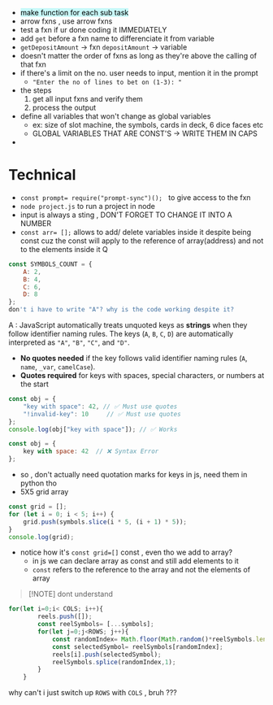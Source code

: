 -  <mark style="background: #ABF7F7A6;">make function for each sub task</mark>
- arrow fxns   , use arrow fxns
- test a fxn if ur done coding it IMMEDIATELY
- add `get` before a fxn name to differenciate it from variable
- `getDepositAmount`  -> fxn   `depositAmount` -> variable
- doesn't matter the order of fxns as long as they're above the calling of that fxn
- if there's a limit on the no. user needs to input, mention it in the prompt
	- `"Enter the no of lines to bet on (1-3): "`
- the steps
	1. get all input fxns and verify them
	2. process the output
- define all variables that won't change as global variables
	- ex: size of slot machine, the symbols, cards in deck, 6 dice faces etc
	- GLOBAL VARIABLES THAT ARE CONST'S -> WRITE THEM IN CAPS
- 

# Technical 
- `const prompt= require("prompt-sync")();`   to give access to the fxn
- `node project.js` to run a project in node
- input is always a sting  , DON'T FORGET TO CHANGE IT INTO A NUMBER
- `const arr= [];`    allows to add/ delete variables inside it despite being const cuz the const will apply to the reference of array(address) and not to the elements inside it
Q 
```js
const SYMBOLS_COUNT = {
    A: 2,
    B: 4,
    C: 6,
    D: 8
};
don't i have to write "A"? why is the code working despite it?
```
A :  JavaScript automatically treats unquoted keys as **strings** when they follow identifier naming rules. The keys (`A`, `B`, `C`, `D`) are automatically interpreted as `"A"`, `"B"`, `"C"`, and `"D"`.
- **No quotes needed** if the key follows valid identifier naming rules (`A`, `name`, `_var`, `camelCase`).
- **Quotes required** for keys with spaces, special characters, or numbers at the start
```js
const obj = {
    "key with space": 42, // ✅ Must use quotes
    "!invalid-key": 10     // ✅ Must use quotes
};
console.log(obj["key with space"]); // ✅ Works

const obj = {
    key with space: 42  // ❌ Syntax Error
};
```
- so , don't actually need quotation marks for keys in js, need them in python tho
- 5X5 grid array
```js
const grid = [];
for (let i = 0; i < 5; i++) {
    grid.push(symbols.slice(i * 5, (i + 1) * 5));
}
console.log(grid);
```
- notice how it's `const grid=[]`  const , even tho we add to array? 
	- in js we can declare array as const and still add elements to it
	- `const` refers to the reference to the array and not the elements of array

> [!NOTE] dont understand

```js
for(let i=0;i< COLS; i++){
        reels.push([]);
        const reelSymbols= [...symbols];
        for(let j=0;j<ROWS; j++){
            const randomIndex= Math.floor(Math.random()*reelSymbols.length);
            const selectedSymbol= reelSymbols[randomIndex];
            reels[i].push(selectedSymbol);
            reelSymbols.splice(randomIndex,1);
        }
    }
```
why can't i just switch up `ROWS` with `COLS` , bruh ???